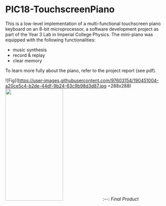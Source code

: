 # PIC18-TouchscreenPiano

This is a low-level implementation of a multi-functional touchscreen piano keyboard on an 8-bit microprocessor, a software development project as part of the Year 3 Lab in Imperial College Physics. The mini-piano was equipped with the following functionalities:
- music synthesis 
- record & replay
- clear memory

To learn more fully about the piano, refer to the project report (see pdf).

![Fig](https://user-images.githubusercontent.com/97603154/190451004-a20ce5c4-b2de-44df-9b24-63c9b98d3d87.jpg =288x288)
<img src="https://mma.prnewswire.com/media/1513369/Educative_Logo.jpg"  width="60%" height="30%">
:--:
*Final Product*
